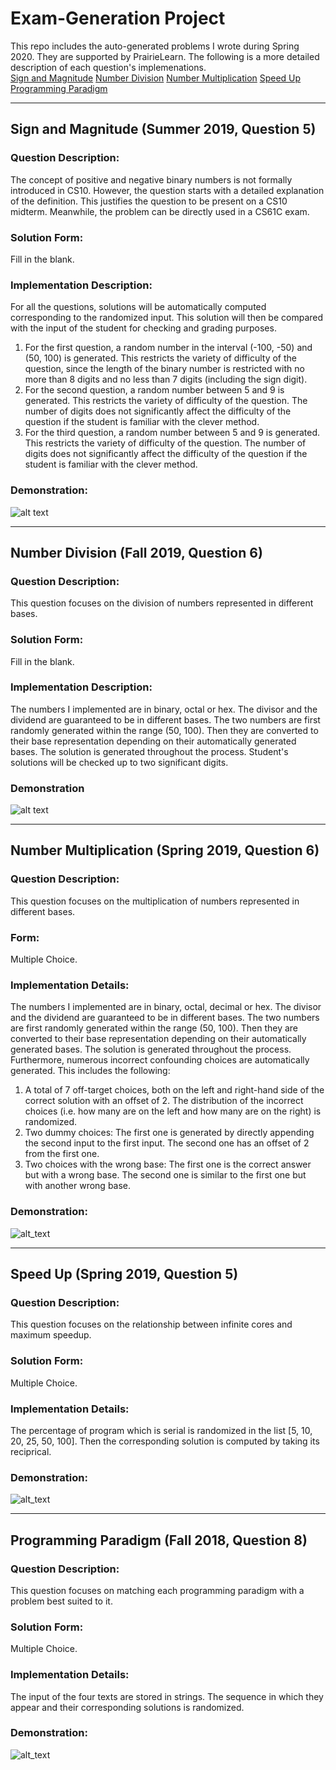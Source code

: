 # Exam-Generation Project 
This repo includes the auto-generated problems I wrote during Spring 2020. They are supported by PrairieLearn. The following is a more detailed description of each question's implemenations.  
[Sign and Magnitude](#Sign-and-Magnitude)
[Number Division](#my-multi-word-header)
[Number Multiplication](#my-multi-word-header)
[Speed Up ](#my-multi-word-header)
[Programming Paradigm](#my-multi-word-header) 
***
## Sign and Magnitude (Summer 2019, Question 5)
### Question Description:  
The concept of positive and negative binary numbers is not formally introduced in CS10. However, the question starts with a detailed explanation of the definition. This justifies the question to be present on a CS10 midterm. Meanwhile, the problem can be directly used in a CS61C exam. 
### Solution Form: 
Fill in the blank. 
### Implementation Description: 
For all the questions, solutions will be automatically computed corresponding to the randomized input. This solution will then be compared with the input of the student for checking and grading purposes. 
1. For the first question, a random number in the interval (-100, -50) and (50, 100) is generated. This restricts the variety of difficulty of the question, since the length of the binary number is restricted with no more than 8 digits and no less than 7 digits (including the sign digit). 
2. For the second question, a random number between 5 and 9 is generated. This restricts the variety of difficulty of the question. The number of digits does not significantly affect the difficulty of the question if the student is familiar with the clever method.
3. For the third question, a random number between 5 and 9 is generated. This restricts the variety of difficulty of the question. The number of digits does not significantly affect the difficulty of the question if the student is familiar with the clever method.  

### Demonstration: 
![alt text](https://github.com/Liaoqitian/Exam-Generation-/blob/master/Sign%20Magnitude/Question%20Demo.png "Question Demo")
***
## Number Division (Fall 2019, Question 6)
### Question Description: 
This question focuses on the division of numbers represented in different bases. 
### Solution Form:
Fill in the blank.  
### Implementation Description: 
The numbers I implemented are in binary, octal or hex. The divisor and the dividend are guaranteed to be in different bases. The two numbers are first randomly generated within the range (50, 100). Then they are converted to their base representation depending on their automatically generated bases. 
The solution is generated throughout the process. Student's solutions will be checked up to two significant digits. 
### Demonstration 
![alt text](https://github.com/Liaoqitian/Exam-Generation-/blob/master/Number%20Division/Solution%20Demo.png "Question Demo")
***
## Number Multiplication (Spring 2019, Question 6)
### Question Description: 
This question focuses on the multiplication of numbers represented in different bases. 
### Form:
Multiple Choice. 
### Implementation Details: 
The numbers I implemented are in binary, octal, decimal or hex. The divisor and the dividend are guaranteed to be in different bases. The two numbers are first randomly generated within the range (50, 100). Then they are converted to their base representation depending on their automatically generated bases. The solution is generated throughout the process. Furthermore, numerous incorrect confounding choices are automatically generated. This includes the following: 
1. A total of 7 off-target choices, both on the left and right-hand side of the correct solution with an offset of 2. The distribution of the incorrect choices (i.e. how many are on the left and how many are on the right) is randomized. 
2. Two dummy choices: The first one is generated by directly appending the second input to the first input. The second one has an offset of 2 from the first one. 
3. Two choices with the wrong base: The first one is the correct answer but with a wrong base. The second one is similar to the first one but with another wrong base. 

### Demonstration: 
![alt_text](https://github.com/Liaoqitian/Exam-Generation-/blob/master/Number%20Multiplication/Solution%20Demo.png "Question Demo")
***
## Speed Up (Spring 2019, Question 5)
### Question Description:
This question focuses on the relationship between infinite cores and maximum speedup.  
### Solution Form: 
Multiple Choice. 
### Implementation Details:
The percentage of program which is serial is randomized in the list [5, 10, 20, 25, 50, 100]. Then the corresponding solution is computed by taking its reciprical. 
### Demonstration: 
![alt_text](https://github.com/Liaoqitian/Exam-Generation-/blob/master/Speed%20Up/Solution%20Demo.png "Question Demo")
***
## Programming Paradigm (Fall 2018, Question 8)
### Question Description: 
This question focuses on matching each programming paradigm with a problem best suited to it. 
### Solution Form: 
Multiple Choice. 
### Implementation Details: 
The input of the four texts are stored in strings. The sequence in which they appear and their corresponding solutions is randomized. 
### Demonstration:
![alt_text](https://github.com/Liaoqitian/Exam-Generation-/blob/master/Programming%20Paradigm/Solution%20Demo.png "Question Demo")


